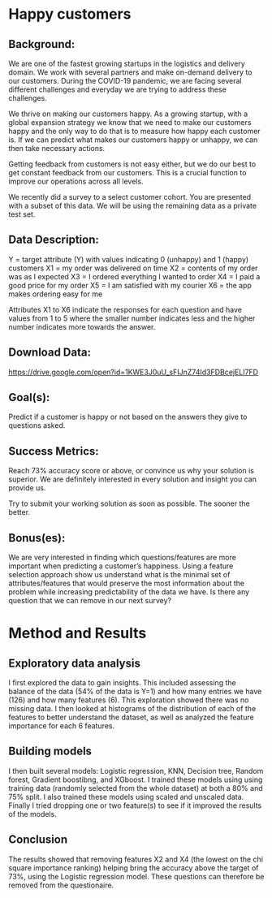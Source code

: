 
# Happy customers

## Background:

We are one of the fastest growing startups in the logistics and delivery domain. We work with several partners and make on-demand delivery to our customers. During the COVID-19 pandemic, we are facing several different challenges and everyday we are trying to address these challenges.

We thrive on making our customers happy. As a growing startup, with a global expansion strategy we know that we need to make our customers happy and the only way to do that is to measure how happy each customer is. If we can predict what makes our customers happy or unhappy, we can then take necessary actions.

Getting feedback from customers is not easy either, but we do our best to get constant feedback from our customers. This is a crucial function to improve our operations across all levels.

We recently did a survey to a select customer cohort. You are presented with a subset of this data. We will be using the remaining data as a private test set.

## Data Description:

Y = target attribute (Y) with values indicating 0 (unhappy) and 1 (happy) customers
X1 = my order was delivered on time
X2 = contents of my order was as I expected
X3 = I ordered everything I wanted to order
X4 = I paid a good price for my order
X5 = I am satisfied with my courier
X6 = the app makes ordering easy for me

Attributes X1 to X6 indicate the responses for each question and have values from 1 to 5 where the smaller number indicates less and the higher number indicates more towards the answer.

## Download Data:

https://drive.google.com/open?id=1KWE3J0uU_sFIJnZ74Id3FDBcejELI7FD

## Goal(s):

Predict if a customer is happy or not based on the answers they give to questions asked.

## Success Metrics:

Reach 73% accuracy score or above, or convince us why your solution is superior. We are definitely interested in every solution and insight you can provide us.

Try to submit your working solution as soon as possible. The sooner the better.

## Bonus(es):

We are very interested in finding which questions/features are more important when predicting a customer’s happiness. Using a feature selection approach show us understand what is the minimal set of attributes/features that would preserve the most information about the problem while increasing predictability of the data we have. Is there any question that we can remove in our next survey?


# Method and Results
## Exploratory data analysis
I first explored the data to gain insights. This included assessing the balance of the data (54% of the data is Y=1) and how many entries we have (126) and how many features (6).
This exploration showed there was no missing data.
I then looked at histograms of the distribution of each of the features to better understand the dataset, as well as analyzed the feature importance for each 6 features.

## Building models
I then built several models: Logistic regression, KNN, Decision tree, Random forest, Gradient boostibng, and XGboost.
I trained these models using using training data (randomly selected from the whole dataset) at both a 80% and 75% split.
I also trained these models using scaled and unscaled data.
Finally I tried dropping one or two feature(s) to see if it improved the results of the models.

## Conclusion
The results showed that removing features X2 and X4 (the lowest on the chi square importance ranking) helping bring the accuracy above the target of 73%, using the Logistic regression model.
These questions can therefore be removed from the questionaire.
